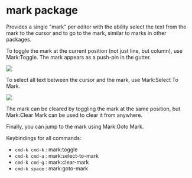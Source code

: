 # mark package

Provides a single "mark" per editor with the ability select the text from the
mark to the cursor and to go to the mark, similar to marks in other packages.

To toggle the mark at the current position (not just line, but column), use Mark:Toggle.  The
mark appears as a push-pin in the gutter.

![](http://mkleehammer.github.com/atom-mark/images/mark.png)

To select all text between the cursor and the mark, use Mark:Select To Mark.

![](http://mkleehammer.github.com/atom-mark/images/select.png)

The mark can be cleared by toggling the mark at the same position, but Mark:Clear Mark
can be used to clear it from anywhere.

Finally, you can jump to the mark using Mark:Goto Mark.

Keybindings for all commands:

* `cmd-k cmd-k` : mark:toggle
* `cmd-k cmd-a` : mark:select-to-mark
* `cmd-k cmd-g` : mark:clear-mark
* `cmd-k space` : mark:goto-mark
